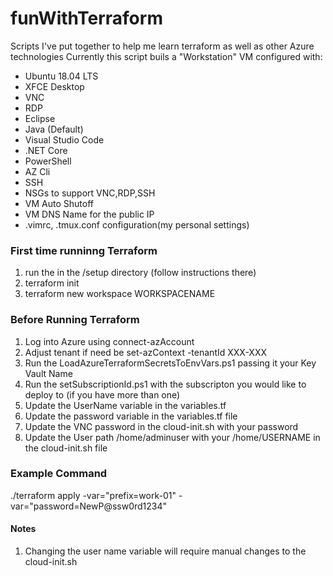 # funWithTerraform
Scripts I've put together to help me learn terraform as well as other Azure technologies
Currently this script buils a "Workstation" VM configured with:
- Ubuntu 18.04 LTS
- XFCE Desktop
- VNC
- RDP
- Eclipse
- Java (Default)
- Visual Studio Code
- .NET Core
- PowerShell
- AZ Cli
- SSH
- NSGs to support VNC,RDP,SSH
- VM Auto Shutoff
- VM DNS Name for the public IP
- .vimrc, .tmux.conf configuration(my personal settings)

### First time runninng Terraform
1. run the in the /setup directory (follow instructions there)
2. terraform init
3. terraform new workspace WORKSPACENAME

### Before Running Terraform
1. Log into Azure using connect-azAccount
2. Adjust tenant if need be set-azContext -tenantId XXX-XXX
3. Run the LoadAzureTerraformSecretsToEnvVars.ps1 passing it your Key Vault Name
4. Run the setSubscriptionId.ps1 with the subscripton you would like to deploy to (if you have more than one) 
5. Update the UserName variable in the variables.tf
6. Update the password variable in the variables.tf file
7. Update the VNC password in the cloud-init.sh with your password
6. Update the User path /home/adminuser with your /home/USERNAME in the cloud-init.sh file

### Example Command
./terraform apply -var="prefix=work-01" -var="password=NewP@ssw0rd1234"

#### Notes
1. Changing the user name variable will require manual changes to the cloud-init.sh
